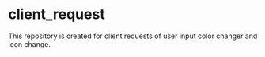 # client_request
This repository is created for client requests of user input color changer and icon change.
